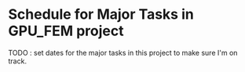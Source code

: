 # Schedule for Major Tasks in GPU_FEM project
TODO : set dates for the major tasks in this project to make sure I'm on track.